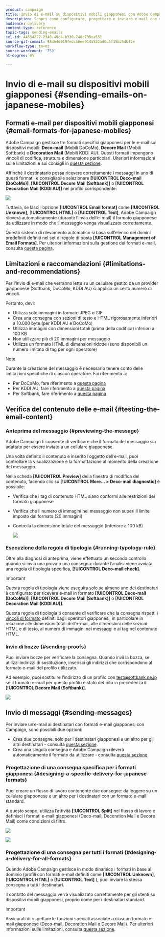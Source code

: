 ```yaml
---
product: campaign
title: Invio di e-mail su dispositivi mobili giapponesi con Adobe Campaign Classic
description: Scopri come configurare, progettare e inviare e-mail che verranno lette su un cellulare giapponese.
audience: delivery
content-type: reference
topic-tags: sending-emails
exl-id: 44634227-2340-49c4-b330-740c739ea551
source-git-commit: 98d646919fedc66ee9145522ad0c5f15b25dbf2e
workflow-type: tm+mt
source-wordcount: '759'
ht-degree: 0%

---
```


# Invio di e-mail su dispositivi mobili giapponesi {#sending-emails-on-japanese-mobiles}

## Formati e-mail per dispositivi mobili giapponesi {#email-formats-for-japanese-mobiles}

Adobe Campaign gestisce tre formati specifici giapponesi per le e-mail sui dispositivi mobili: **Deco-mail** (Mobili DoCoMo), **Decore Mail** (Mobili Softbank) e **Decoration Mail** (Mobili KDDI AU). Questi formati impongono vincoli di codifica, struttura e dimensione particolari. Ulteriori informazioni sulle limitazioni e sui consigli in [questa sezione](#limitations-and-recommendations).

Affinché il destinatario possa ricevere correttamente i messaggi in uno di questi formati, è consigliabile selezionare **[!UICONTROL Deco-mail (DoCoMo)]**, **[!UICONTROL Decore Mail (Softbank)]** o **[!UICONTROL Decoration Mail (KDDI AU)]** nel profilo corrispondente:

![](assets/deco-mail_03.png)

Tuttavia, se lasci l’opzione **[!UICONTROL Email format]** come **[!UICONTROL Unknown]**, **[!UICONTROL HTML]** o **[!UICONTROL Text]**, Adobe Campaign rileverà automaticamente (durante l’invio dell’e-mail) il formato giapponese da utilizzare in modo che il messaggio venga visualizzato correttamente.

Questo sistema di rilevamento automatico si basa sull&#39;elenco dei domini predefiniti definiti nel set di regole di posta **[!UICONTROL Management of Email Formats]**. Per ulteriori informazioni sulla gestione dei formati e-mail, consulta [questa pagina](../../installation/using/email-deliverability.md#managing-email-formats).

## Limitazioni e raccomandazioni {#limitations-and-recommendations}

Per l’invio di e-mail che verranno lette su un cellulare gestito da un provider giapponese (Softbank, DoCoMo, KDDI AU) si applica un certo numero di vincoli.

Pertanto, devi:

* Utilizza solo immagini in formato JPEG o GIF
* Crea una consegna con sezioni di testo e HTML rigorosamente inferiori a 10.000 byte (per KDDI AU e DoCoMo)
* Utilizza immagini con dimensioni totali (prima della codifica) inferiori a 100 KB
* Non utilizzare più di 20 immagini per messaggio
* Utilizza un formato HTML di dimensioni ridotte (sono disponibili un numero limitato di tag per ogni operatore)

>[!NOTE]
>
>Durante la creazione del messaggio è necessario tenere conto delle limitazioni specifiche di ciascun operatore. Fai riferimento a:
>
>* Per DoCoMo, fare riferimento a [questa pagina](https://www.nttdocomo.co.jp/service/developer/make/content/deco_mail/index.html)
>* Per KDDI AU, fare riferimento a [questa pagina](https://www.au.com/ezfactory/tec/spec/decorations/template.html)
>* Per Softbank, fare riferimento a [questa pagina](https://www.support.softbankmobile.co.jp/partner/home_tech3/index.cfm)


## Verifica del contenuto delle e-mail {#testing-the-email-content}

### Anteprima del messaggio {#previewing-the-message}

Adobe Campaign ti consente di verificare che il formato del messaggio sia adattato per essere inviato a un cellulare giapponese.

Una volta definito il contenuto e inserito l’oggetto dell’e-mail, puoi controllare la visualizzazione e la formattazione al momento della creazione del messaggio.

Nella scheda **[!UICONTROL Preview]** della finestra di modifica del contenuto, facendo clic su **[!UICONTROL More... > Deco-mail diagnostic]** è possibile:

* Verifica che i tag di contenuto HTML siano conformi alle restrizioni del formato giapponese
* Verifica che il numero di immagini nel messaggio non superi il limite imposto dal formato (20 immagini)
* Controlla la dimensione totale del messaggio (inferiore a 100 kB)

   ![](assets/deco-mail_06.png)

### Esecuzione della regola di tipologia {#running-typology-rule}

Oltre alla diagnosi di anteprima, viene effettuato un secondo controllo quando si invia una prova o una consegna: durante l’analisi viene avviata una regola di tipologia specifica, **[!UICONTROL Deco-mail check]**.

>[!IMPORTANT]
>
>Questa regola di tipologia viene eseguita solo se almeno uno dei destinatari è configurato per ricevere e-mail in formato **[!UICONTROL Deco-mail (DoCoMo)]**, **[!UICONTROL Decore Mail (Softbank)]** o **[!UICONTROL Decoration Mail (KDDI AU)]**.

Questa regola di tipologia ti consente di verificare che la consegna rispetti i [vincoli di formato](#limitations-and-recommendations) definiti dagli operatori giapponesi, in particolare in relazione alle dimensioni totali dell’e-mail, alle dimensioni delle sezioni HTML e di testo, al numero di immagini nei messaggi e ai tag nel contenuto HTML.

### Invio di bozze {#sending-proofs}

Puoi inviare bozze per verificare la consegna. Quando invii la bozza, se utilizzi indirizzi di sostituzione, inserisci gli indirizzi che corrispondono al formato e-mail del profilo utilizzato.

Ad esempio, puoi sostituire l’indirizzo di un profilo con test@softbank.ne.jp se il formato e-mail per questo profilo è stato definito in precedenza il **[!UICONTROL Decore Mail (Softbank)]**.

![](assets/deco-mail_05.png)

## Invio di messaggi {#sending-messages}

Per inviare un’e-mail ai destinatari con formati e-mail giapponesi con Campaign, sono possibili due opzioni:

* Crea due consegne: solo per i destinatari giapponesi e un altro per gli altri destinatari - consulta [questa sezione](#designing-a-specific-delivery-for-japanese-formats).
* Crea una singola consegna e Adobe Campaign rileverà automaticamente il formato da utilizzare - consulta [questa sezione](#designing-a-delivery-for-all-formats).

### Progettazione di una consegna specifica per i formati giapponesi {#designing-a-specific-delivery-for-japanese-formats}

Puoi creare un flusso di lavoro contenente due consegne: da leggere su un cellulare giapponese e un altro per i destinatari con un formato e-mail standard.

A questo scopo, utilizza l’attività **[!UICONTROL Split]** nel flusso di lavoro e definisci i formati e-mail giapponesi (Deco-mail, Decoration Mail e Decore Mail) come condizioni di filtro.

![](assets/deco-mail_08.png)

![](assets/deco-mail_07.png)

### Progettazione di una consegna per tutti i formati {#designing-a-delivery-for-all-formats}

Quando Adobe Campaign gestisce in modo dinamico i formati in base al dominio (profili con formati e-mail definiti come **[!UICONTROL Unknown]**, **[!UICONTROL HTML]** o **[!UICONTROL Text]** ), puoi inviare la stessa consegna a tutti i destinatari.

Il contatto del messaggio verrà visualizzato correttamente per gli utenti su dispositivi mobili giapponesi, proprio come per i destinatari standard.

>[!IMPORTANT]
>
>Assicurati di rispettare le funzioni speciali associate a ciascun formato e-mail giapponese (Deco-mail, Decoration Mail e Decore Mail). Per ulteriori informazioni sulle limitazioni, consulta [questa sezione](#limitations-and-recommendations).
